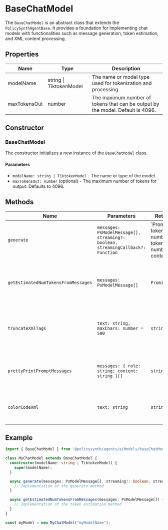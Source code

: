 # BaseChatModel

The `BaseChatModel` is an abstract class that extends the `PolicySynthAgentBase`. It provides a foundation for implementing chat models with functionalities such as message generation, token estimation, and XML content processing.

## Properties

| Name         | Type                  | Description                                                                 |
|--------------|-----------------------|-----------------------------------------------------------------------------|
| modelName    | string \| TiktokenModel | The name or model type used for tokenization and processing.                |
| maxTokensOut | number                | The maximum number of tokens that can be output by the model. Default is 4096. |

## Constructor

### BaseChatModel

The constructor initializes a new instance of the `BaseChatModel` class.

#### Parameters

- `modelName: string | TiktokenModel` - The name or type of the model.
- `maxTokensOut: number` (optional) - The maximum number of tokens for output. Defaults to 4096.

## Methods

| Name                                 | Parameters                                                                 | Return Type                                                                 | Description                                                                 |
|--------------------------------------|----------------------------------------------------------------------------|------------------------------------------------------------------------------|-----------------------------------------------------------------------------|
| `generate`                           | `messages: PsModelMessage[], streaming?: boolean, streamingCallback?: Function` | `Promise<{ tokensIn: number; tokensOut: number; content: string } | undefined>` | Abstract method to generate content based on input messages.               |
| `getEstimatedNumTokensFromMessages`  | `messages: PsModelMessage[]`                                               | `Promise<number>`                                                           | Abstract method to estimate the number of tokens from input messages.       |
| `truncateXmlTags`                    | `text: string, maxChars: number = 500`                                     | `string`                                                                    | Truncates XML tags in the text to a specified maximum number of characters. |
| `prettyPrintPromptMessages`          | `messages: { role: string; content: string }[]`                            | `string`                                                                    | Formats and color-codes prompt messages for display.                        |
| `colorCodeXml`                       | `text: string`                                                             | `string`                                                                    | Color-codes XML tags in the text using `chalk`.                             |

## Example

```typescript
import { BaseChatModel } from '@policysynth/agents/aiModels/baseChatModel.js';

class MyChatModel extends BaseChatModel {
  constructor(modelName: string | TiktokenModel) {
    super(modelName);
  }

  async generate(messages: PsModelMessage[], streaming?: boolean, streamingCallback?: Function) {
    // Implementation of the generate method
  }

  async getEstimatedNumTokensFromMessages(messages: PsModelMessage[]) {
    // Implementation of the token estimation method
  }
}

const myModel = new MyChatModel("myModelName");
```